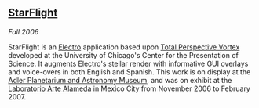 ## [StarFlight][]

*Fall 2006*

StarFlight is an [Electro][] application based upon [Total Perspective Vortex][vortex] developed at the University of Chicago's Center for the Presentation of Science. It augments Electro's stellar render with informative GUI overlays and voice-overs in both English and Spanish. This work is on display at the [Adler Planetarium and Astronomy Museum][adler], and was on exhibit at the [Laboratorio Arte Alameda][alameda] in Mexico City from November 2006 to February 2007.

[starflight]: http://mps.uchicago.edu/StarFlight/
[electro]:    applications.html#electro
[vortex]:     applications.html#vortex
[adler]:      events.html#starflight-adler
[alameda]:    events.html#starflight-alameda
